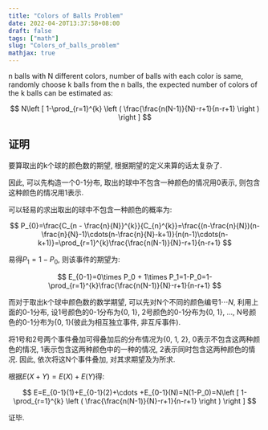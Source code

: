 ```yaml
---
title: "Colors of Balls Problem"
date: 2022-04-20T13:37:58+08:00
draft: false
tags: ["math"]
slug: "Colors_of_balls_problem"
mathjax: true
---
```


n balls with N different colors, number of balls with each color is same, randomly choose k balls from the n balls, the expected number of colors of the k balls can be estimated as:

$$
N\left [ 1-\prod_{r=1}^{k} \left ( \frac{\frac{n(N-1)}{N}-r+1}{n-r+1} \right )  \right ]
$$

## 证明

要算取出的k个球的颜色数的期望, 根据期望的定义来算的话太复杂了.

因此, 可以先构造一个0-1分布, 取出的球中不包含一种颜色的情况用0表示, 则包含这种颜色的情况用1表示.

可以轻易的求出取出的球中不包含一种颜色的概率为:

$$
P_{0}=\frac{C_{n - \frac{n}{N}}^{k}}{C_{n}^{k}}=\frac{(n-\frac{n}{N})(n-\frac{n}{N}-1)\cdots(n-\frac{n}{N}-k+1)}{n(n-1)\cdots(n-k+1)}=\prod_{r=1}^{k}\frac{\frac{n(N-1)}{N}-r+1}{n-r+1}
$$

易得$P_1=1-P_0$, 则该事件的期望为:

$$
E_{0-1}=0\times P_0 + 1\times P_1=1-P_0=1-\prod_{r=1}^{k}\frac{\frac{n(N-1)}{N}-r+1}{n-r+1}
$$

而对于取出k个球中颜色数的数学期望, 可以先对N个不同的颜色编号$1\cdots N$, 利用上面的0-1分布, 设1号颜色的0-1分布为{0, 1}, 2号颜色的0-1分布为{0, 1}, ..., N号颜色的0-1分布为{0, 1}(彼此为相互独立事件, 非互斥事件).

将1号和2号两个事件叠加可得叠加后的分布情况为{0, 1, 2}, 0表示不包含这两种颜色的情况, 1表示包含这两种颜色中的一种的情况, 2表示同时包含这两种颜色的情况. 因此, 依次将这N个事件叠加, 对其求期望及为所求.

根据$E(X+Y)=E(X)+E(Y)$得:

$$
E=E_{0-1}(1)+E_{0-1}(2)+\cdots +E_{0-1}(N)=N(1-P_0)=N\left [ 1-\prod_{r=1}^{k} \left ( \frac{\frac{n(N-1)}{N}-r+1}{n-r+1} \right )  \right ]
$$

证毕.
